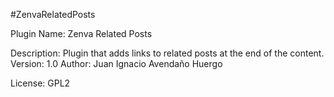 #ZenvaRelatedPosts

Plugin Name: Zenva Related Posts

Description: Plugin that adds links to related posts at the end of the content.
Version: 1.0
Author: Juan Ignacio Avendaño Huergo

License: GPL2
